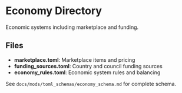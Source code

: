 # Economy Directory

Economic systems including marketplace and funding.

## Files

- **marketplace.toml**: Marketplace items and pricing
- **funding_sources.toml**: Country and council funding sources
- **economy_rules.toml**: Economic system rules and balancing

See `docs/mods/toml_schemas/economy_schema.md` for complete schema.
